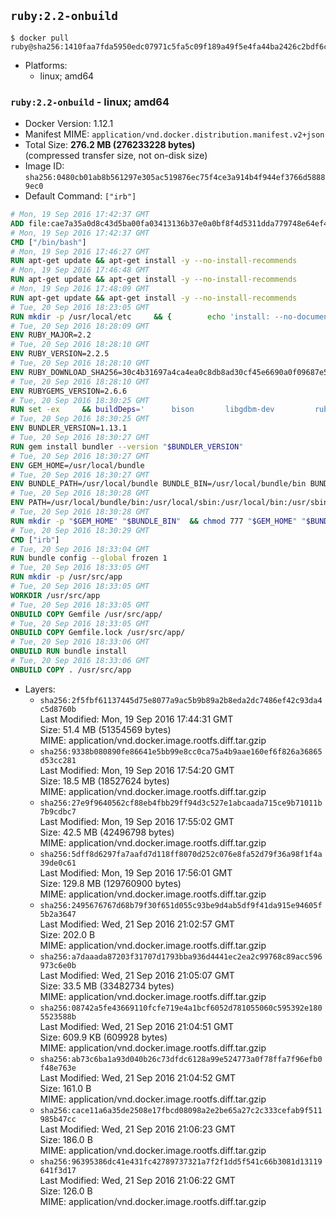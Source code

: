 ## `ruby:2.2-onbuild`

```console
$ docker pull ruby@sha256:1410faa7fda5950edc07971c5fa5c09f189a49f5e4fa44ba2426c2bdf6cbaa8b
```

-	Platforms:
	-	linux; amd64

### `ruby:2.2-onbuild` - linux; amd64

-	Docker Version: 1.12.1
-	Manifest MIME: `application/vnd.docker.distribution.manifest.v2+json`
-	Total Size: **276.2 MB (276233228 bytes)**  
	(compressed transfer size, not on-disk size)
-	Image ID: `sha256:0480cb01ab8b561297e305ac519876ec75f4ce3a914b4f944ef3766d58889ec0`
-	Default Command: `["irb"]`

```dockerfile
# Mon, 19 Sep 2016 17:42:37 GMT
ADD file:cae7a35a0d8c43d5ba00fa03413136b37e0a0bf8f4d5311dda779748e64ef425 in / 
# Mon, 19 Sep 2016 17:42:37 GMT
CMD ["/bin/bash"]
# Mon, 19 Sep 2016 17:46:27 GMT
RUN apt-get update && apt-get install -y --no-install-recommends 		ca-certificates 		curl 		wget 	&& rm -rf /var/lib/apt/lists/*
# Mon, 19 Sep 2016 17:46:48 GMT
RUN apt-get update && apt-get install -y --no-install-recommends 		bzr 		git 		mercurial 		openssh-client 		subversion 				procps 	&& rm -rf /var/lib/apt/lists/*
# Mon, 19 Sep 2016 17:48:09 GMT
RUN apt-get update && apt-get install -y --no-install-recommends 		autoconf 		automake 		bzip2 		file 		g++ 		gcc 		imagemagick 		libbz2-dev 		libc6-dev 		libcurl4-openssl-dev 		libdb-dev 		libevent-dev 		libffi-dev 		libgeoip-dev 		libglib2.0-dev 		libjpeg-dev 		libkrb5-dev 		liblzma-dev 		libmagickcore-dev 		libmagickwand-dev 		libmysqlclient-dev 		libncurses-dev 		libpng-dev 		libpq-dev 		libreadline-dev 		libsqlite3-dev 		libssl-dev 		libtool 		libwebp-dev 		libxml2-dev 		libxslt-dev 		libyaml-dev 		make 		patch 		xz-utils 		zlib1g-dev 	&& rm -rf /var/lib/apt/lists/*
# Tue, 20 Sep 2016 18:23:05 GMT
RUN mkdir -p /usr/local/etc 	&& { 		echo 'install: --no-document'; 		echo 'update: --no-document'; 	} >> /usr/local/etc/gemrc
# Tue, 20 Sep 2016 18:28:09 GMT
ENV RUBY_MAJOR=2.2
# Tue, 20 Sep 2016 18:28:10 GMT
ENV RUBY_VERSION=2.2.5
# Tue, 20 Sep 2016 18:28:10 GMT
ENV RUBY_DOWNLOAD_SHA256=30c4b31697a4ca4ea0c8db8ad30cf45e6690a0f09687e5d483c933c03ca335e3
# Tue, 20 Sep 2016 18:28:10 GMT
ENV RUBYGEMS_VERSION=2.6.6
# Tue, 20 Sep 2016 18:30:25 GMT
RUN set -ex 	&& buildDeps=' 		bison 		libgdbm-dev 		ruby 	' 	&& apt-get update 	&& apt-get install -y --no-install-recommends $buildDeps 	&& rm -rf /var/lib/apt/lists/* 	&& curl -fSL -o ruby.tar.gz "http://cache.ruby-lang.org/pub/ruby/$RUBY_MAJOR/ruby-$RUBY_VERSION.tar.gz" 	&& echo "$RUBY_DOWNLOAD_SHA256 *ruby.tar.gz" | sha256sum -c - 	&& mkdir -p /usr/src/ruby 	&& tar -xzf ruby.tar.gz -C /usr/src/ruby --strip-components=1 	&& rm ruby.tar.gz 	&& cd /usr/src/ruby 	&& { echo '#define ENABLE_PATH_CHECK 0'; echo; cat file.c; } > file.c.new && mv file.c.new file.c 	&& autoconf 	&& ./configure --disable-install-doc 	&& make -j"$(nproc)" 	&& make install 	&& apt-get purge -y --auto-remove $buildDeps 	&& gem update --system $RUBYGEMS_VERSION 	&& rm -r /usr/src/ruby
# Tue, 20 Sep 2016 18:30:25 GMT
ENV BUNDLER_VERSION=1.13.1
# Tue, 20 Sep 2016 18:30:27 GMT
RUN gem install bundler --version "$BUNDLER_VERSION"
# Tue, 20 Sep 2016 18:30:27 GMT
ENV GEM_HOME=/usr/local/bundle
# Tue, 20 Sep 2016 18:30:27 GMT
ENV BUNDLE_PATH=/usr/local/bundle BUNDLE_BIN=/usr/local/bundle/bin BUNDLE_SILENCE_ROOT_WARNING=1 BUNDLE_APP_CONFIG=/usr/local/bundle
# Tue, 20 Sep 2016 18:30:28 GMT
ENV PATH=/usr/local/bundle/bin:/usr/local/sbin:/usr/local/bin:/usr/sbin:/usr/bin:/sbin:/bin
# Tue, 20 Sep 2016 18:30:28 GMT
RUN mkdir -p "$GEM_HOME" "$BUNDLE_BIN" 	&& chmod 777 "$GEM_HOME" "$BUNDLE_BIN"
# Tue, 20 Sep 2016 18:30:29 GMT
CMD ["irb"]
# Tue, 20 Sep 2016 18:33:04 GMT
RUN bundle config --global frozen 1
# Tue, 20 Sep 2016 18:33:05 GMT
RUN mkdir -p /usr/src/app
# Tue, 20 Sep 2016 18:33:05 GMT
WORKDIR /usr/src/app
# Tue, 20 Sep 2016 18:33:05 GMT
ONBUILD COPY Gemfile /usr/src/app/
# Tue, 20 Sep 2016 18:33:05 GMT
ONBUILD COPY Gemfile.lock /usr/src/app/
# Tue, 20 Sep 2016 18:33:06 GMT
ONBUILD RUN bundle install
# Tue, 20 Sep 2016 18:33:06 GMT
ONBUILD COPY . /usr/src/app
```

-	Layers:
	-	`sha256:2f5fbf61137445d75e8077a9ac5b9b89a2b8eda2dc7486ef42c93da4c5d8760b`  
		Last Modified: Mon, 19 Sep 2016 17:44:31 GMT  
		Size: 51.4 MB (51354569 bytes)  
		MIME: application/vnd.docker.image.rootfs.diff.tar.gzip
	-	`sha256:9338b080890fe86641e5bb99e8cc0ca75a4b9aae160ef6f826a36865d53cc281`  
		Last Modified: Mon, 19 Sep 2016 17:54:20 GMT  
		Size: 18.5 MB (18527624 bytes)  
		MIME: application/vnd.docker.image.rootfs.diff.tar.gzip
	-	`sha256:27e9f9640562cf88eb4fbb29ff94d3c527e1abcaada715ce9b71011b7b9cdbc7`  
		Last Modified: Mon, 19 Sep 2016 17:55:02 GMT  
		Size: 42.5 MB (42496798 bytes)  
		MIME: application/vnd.docker.image.rootfs.diff.tar.gzip
	-	`sha256:5dff8d6297fa7aafd7d118ff8070d252c076e8fa52d79f36a98f1f4a39de0c61`  
		Last Modified: Mon, 19 Sep 2016 17:56:01 GMT  
		Size: 129.8 MB (129760900 bytes)  
		MIME: application/vnd.docker.image.rootfs.diff.tar.gzip
	-	`sha256:2495676767d68b79f30f651d055c93be9d4ab5df9f41da915e94605f5b2a3647`  
		Last Modified: Wed, 21 Sep 2016 21:02:57 GMT  
		Size: 202.0 B  
		MIME: application/vnd.docker.image.rootfs.diff.tar.gzip
	-	`sha256:a7daaada87203f31707d1793bba936d4441ec2ea2c99768c89acc596973c6e0b`  
		Last Modified: Wed, 21 Sep 2016 21:05:07 GMT  
		Size: 33.5 MB (33482734 bytes)  
		MIME: application/vnd.docker.image.rootfs.diff.tar.gzip
	-	`sha256:08742a5fe43669110fcfe719e4a1bcf6052d781055060c595392e1805523588b`  
		Last Modified: Wed, 21 Sep 2016 21:04:51 GMT  
		Size: 609.9 KB (609928 bytes)  
		MIME: application/vnd.docker.image.rootfs.diff.tar.gzip
	-	`sha256:ab73c6ba1a93d040b26c73dfdc6128a99e524773a0f78ffa7f96efb0f48e763e`  
		Last Modified: Wed, 21 Sep 2016 21:04:52 GMT  
		Size: 161.0 B  
		MIME: application/vnd.docker.image.rootfs.diff.tar.gzip
	-	`sha256:cace11a6a35de2508e17fbcd08098a2e2be65a27c2c333cefab9f511985b47cc`  
		Last Modified: Wed, 21 Sep 2016 21:06:23 GMT  
		Size: 186.0 B  
		MIME: application/vnd.docker.image.rootfs.diff.tar.gzip
	-	`sha256:96395386dc41e431fc42789737321a7f2f1dd5f541c66b3081d13119641f3d17`  
		Last Modified: Wed, 21 Sep 2016 21:06:22 GMT  
		Size: 126.0 B  
		MIME: application/vnd.docker.image.rootfs.diff.tar.gzip
